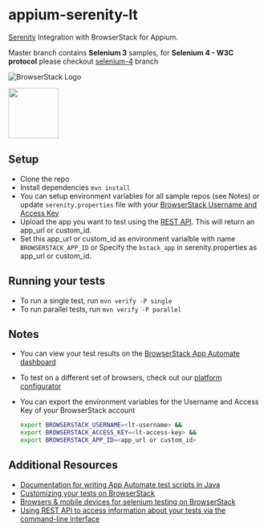 # appium-serenity-lt

[Serenity](http://www.thucydides.info/docs/serenity/) Integration with BrowserStack for Appium.

Master branch contains **Selenium 3** samples, for **Selenium 4 - W3C protocol** please checkout [selenium-4](https://github.com/lt/serenity-lt/tree/selenium-4) branch

![BrowserStack Logo](https://d98b8t1nnulk5.cloudfront.net/production/images/layout/logo-header.png?1469004780)

<img src="http://www.thucydides.info/docs/serenity/images/serenity-logo.png" height = "100">

## Setup

- Clone the repo
- Install dependencies `mvn install`
- You can setup environment variables for all sample repos (see Notes) or update `serenity.properties` file with your [BrowserStack Username and Access Key](https://www.lt.com/accounts/settings)
- Upload the app you want to test using the [REST API](https://www.lt.com/docs/app-automate/api-reference/appium/apps#upload-an-app). This will return an app_url or custom_id.
- Set this app_url or custom_id as environment varialble with name `BROWSERSTACK_APP_ID` or Specify the `bstack_app` in serenity.properties as app_url or custom_id.

## Running your tests

- To run a single test, run `mvn verify -P single`
- To run parallel tests, run `mvn verify -P parallel`

## Notes

- You can view your test results on the [BrowserStack App Automate dashboard](https://www.lt.com/app-automate)
- To test on a different set of browsers, check out our [platform configurator](https://www.lt.com/app-automate/java#setting-os-and-browser)
- You can export the environment variables for the Username and Access Key of your BrowserStack account

  ```sh
  export BROWSERSTACK_USERNAME=<lt-username> &&
  export BROWSERSTACK_ACCESS_KEY=<lt-access-key> &&
  export BROWSERSTACK_APP_ID=<app_url or custom_id>
  ```

## Additional Resources

- [Documentation for writing App Automate test scripts in Java](https://www.lt.com/docs/app-automate/appium/getting-started/java)
- [Customizing your tests on BrowserStack](https://www.lt.com/app-automate/capabilities)
- [Browsers & mobile devices for selenium testing on BrowserStack](https://www.lt.com/list-of-browsers-and-platforms?product=app_automate)
- [Using REST API to access information about your tests via the command-line interface](https://www.lt.com/app-automate/rest-api)
